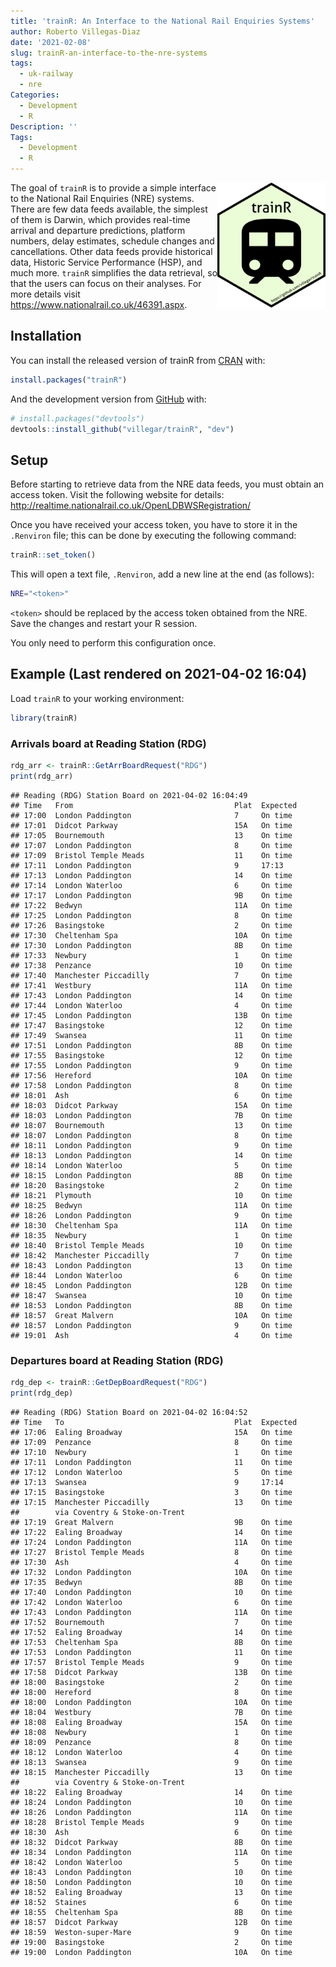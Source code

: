 ```yaml
---
title: 'trainR: An Interface to the National Rail Enquiries Systems'
author: Roberto Villegas-Diaz
date: '2021-02-08'
slug: trainR-an-interface-to-the-nre-systems
tags:
  - uk-railway
  - nre
Categories:
  - Development
  - R
Description: ''
Tags:
  - Development
  - R
---
```


<img src="https://raw.githubusercontent.com/villegar/trainR/main/inst/images/logo.png" alt="logo" align="right" height=200px/>

The goal of `trainR` is to provide a simple interface to the 
National Rail Enquiries (NRE) systems. There are few data feeds 
available, the simplest of them is Darwin, which provides real-time 
arrival and departure predictions, platform numbers, delay estimates, 
schedule changes and cancellations. Other data feeds provide historical 
data, Historic Service Performance (HSP), and much more. `trainR` 
simplifies the data retrieval, so that the users can focus on their 
analyses. For more details visit 
https://www.nationalrail.co.uk/46391.aspx.

## Installation

You can install the released version of trainR from [CRAN](https://CRAN.R-project.org) with:

``` r
install.packages("trainR")
```

And the development version from [GitHub](https://github.com/) with:

``` r
# install.packages("devtools")
devtools::install_github("villegar/trainR", "dev")
```

## Setup
Before starting to retrieve data from the NRE data feeds, you must obtain an access token. 
Visit the following website for details: http://realtime.nationalrail.co.uk/OpenLDBWSRegistration/

Once you have received your access token, you have to store it in the `.Renviron` file; this can be 
done by executing the following command:


```r
trainR::set_token()
```

This will open a text file, `.Renviron`, add a new line at the end (as follows):

```bash
NRE="<token>"
```

`<token>` should be replaced by the access token obtained from the NRE. Save the changes and restart 
your R session.

You only need to perform this configuration once.

## Example (Last rendered on 2021-04-02 16:04)

Load `trainR` to your working environment:

```r
library(trainR)
```

### Arrivals board at Reading Station (RDG)


```r
rdg_arr <- trainR::GetArrBoardRequest("RDG")
print(rdg_arr)
```

```
## Reading (RDG) Station Board on 2021-04-02 16:04:49
## Time   From                                    Plat  Expected
## 17:00  London Paddington                       7     On time
## 17:01  Didcot Parkway                          15A   On time
## 17:05  Bournemouth                             13    On time
## 17:07  London Paddington                       8     On time
## 17:09  Bristol Temple Meads                    11    On time
## 17:11  London Paddington                       9     17:13
## 17:13  London Paddington                       14    On time
## 17:14  London Waterloo                         6     On time
## 17:17  London Paddington                       9B    On time
## 17:22  Bedwyn                                  11A   On time
## 17:25  London Paddington                       8     On time
## 17:26  Basingstoke                             2     On time
## 17:30  Cheltenham Spa                          10A   On time
## 17:30  London Paddington                       8B    On time
## 17:33  Newbury                                 1     On time
## 17:38  Penzance                                10    On time
## 17:40  Manchester Piccadilly                   7     On time
## 17:41  Westbury                                11A   On time
## 17:43  London Paddington                       14    On time
## 17:44  London Waterloo                         4     On time
## 17:45  London Paddington                       13B   On time
## 17:47  Basingstoke                             12    On time
## 17:49  Swansea                                 11    On time
## 17:51  London Paddington                       8B    On time
## 17:55  Basingstoke                             12    On time
## 17:55  London Paddington                       9     On time
## 17:56  Hereford                                10A   On time
## 17:58  London Paddington                       8     On time
## 18:01  Ash                                     6     On time
## 18:03  Didcot Parkway                          15A   On time
## 18:03  London Paddington                       7B    On time
## 18:07  Bournemouth                             13    On time
## 18:07  London Paddington                       8     On time
## 18:11  London Paddington                       9     On time
## 18:13  London Paddington                       14    On time
## 18:14  London Waterloo                         5     On time
## 18:15  London Paddington                       8B    On time
## 18:20  Basingstoke                             2     On time
## 18:21  Plymouth                                10    On time
## 18:25  Bedwyn                                  11A   On time
## 18:26  London Paddington                       9     On time
## 18:30  Cheltenham Spa                          11A   On time
## 18:35  Newbury                                 1     On time
## 18:40  Bristol Temple Meads                    10    On time
## 18:42  Manchester Piccadilly                   7     On time
## 18:43  London Paddington                       13    On time
## 18:44  London Waterloo                         6     On time
## 18:45  London Paddington                       12B   On time
## 18:47  Swansea                                 10    On time
## 18:53  London Paddington                       8B    On time
## 18:57  Great Malvern                           10A   On time
## 18:57  London Paddington                       9     On time
## 19:01  Ash                                     4     On time
```

### Departures board at Reading Station (RDG)


```r
rdg_dep <- trainR::GetDepBoardRequest("RDG")
print(rdg_dep)
```

```
## Reading (RDG) Station Board on 2021-04-02 16:04:52
## Time   To                                      Plat  Expected
## 17:06  Ealing Broadway                         15A   On time
## 17:09  Penzance                                8     On time
## 17:10  Newbury                                 1     On time
## 17:11  London Paddington                       11    On time
## 17:12  London Waterloo                         5     On time
## 17:13  Swansea                                 9     17:14
## 17:15  Basingstoke                             3     On time
## 17:15  Manchester Piccadilly                   13    On time
##        via Coventry & Stoke-on-Trent           
## 17:19  Great Malvern                           9B    On time
## 17:22  Ealing Broadway                         14    On time
## 17:24  London Paddington                       11A   On time
## 17:27  Bristol Temple Meads                    8     On time
## 17:30  Ash                                     4     On time
## 17:32  London Paddington                       10A   On time
## 17:35  Bedwyn                                  8B    On time
## 17:40  London Paddington                       10    On time
## 17:42  London Waterloo                         6     On time
## 17:43  London Paddington                       11A   On time
## 17:52  Bournemouth                             7     On time
## 17:52  Ealing Broadway                         14    On time
## 17:53  Cheltenham Spa                          8B    On time
## 17:53  London Paddington                       11    On time
## 17:57  Bristol Temple Meads                    9     On time
## 17:58  Didcot Parkway                          13B   On time
## 18:00  Basingstoke                             2     On time
## 18:00  Hereford                                8     On time
## 18:00  London Paddington                       10A   On time
## 18:04  Westbury                                7B    On time
## 18:08  Ealing Broadway                         15A   On time
## 18:08  Newbury                                 1     On time
## 18:09  Penzance                                8     On time
## 18:12  London Waterloo                         4     On time
## 18:13  Swansea                                 9     On time
## 18:15  Manchester Piccadilly                   13    On time
##        via Coventry & Stoke-on-Trent           
## 18:22  Ealing Broadway                         14    On time
## 18:24  London Paddington                       10    On time
## 18:26  London Paddington                       11A   On time
## 18:28  Bristol Temple Meads                    9     On time
## 18:30  Ash                                     6     On time
## 18:32  Didcot Parkway                          8B    On time
## 18:34  London Paddington                       11A   On time
## 18:42  London Waterloo                         5     On time
## 18:43  London Paddington                       10    On time
## 18:50  London Paddington                       10    On time
## 18:52  Ealing Broadway                         13    On time
## 18:52  Staines                                 6     On time
## 18:55  Cheltenham Spa                          8B    On time
## 18:57  Didcot Parkway                          12B   On time
## 18:59  Weston-super-Mare                       9     On time
## 19:00  Basingstoke                             2     On time
## 19:00  London Paddington                       10A   On time
```

